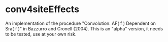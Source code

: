# conv4siteEffects
An implementation of the procedure "Convolution: AF( f ) Dependent on Sra( f )" in Bazzurro and Cronell (2004).
This is an "alpha" version, it needs to be tested, use at your own risk.
